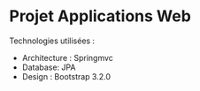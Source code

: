 Projet Applications Web 
========================
Technologies utilisées : 
- Architecture : Springmvc
- Database: JPA
- Design : Bootstrap 3.2.0
